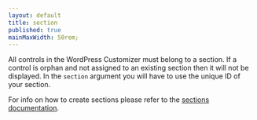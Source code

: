 ```yaml
---
layout: default
title: section
published: true
mainMaxWidth: 50rem;
---
```


All controls in the WordPress Customizer must belong to a section. If a control is orphan and not assigned to an existing section then it will not be displayed. In the `section` argument you will have to use the unique ID of your section.

For info on how to create sections please refer to the [sections documentation](../adding-panels-and-sections).
